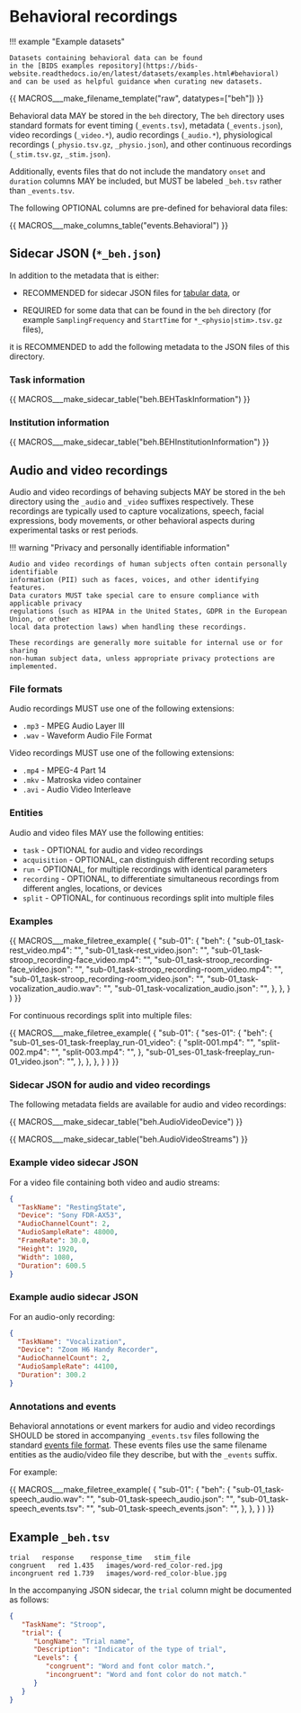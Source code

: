 # Behavioral recordings

!!! example "Example datasets"

    Datasets containing behavioral data can be found
    in the [BIDS examples repository](https://bids-website.readthedocs.io/en/latest/datasets/examples.html#behavioral)
    and can be used as helpful guidance when curating new datasets.

<!--
This block generates a filename templates.
The inputs for this macro can be found in the directory
  src/schema/rules/files/raw
and a guide for using macros can be found at
 https://github.com/bids-standard/bids-specification/blob/master/macros_doc.md
-->
{{ MACROS___make_filename_template("raw", datatypes=["beh"]) }}

Behavioral data MAY be stored in the `beh` directory,
The `beh` directory uses standard formats for event timing (`_events.tsv`),
metadata (`_events.json`), video recordings (`_video.*`), audio recordings (`_audio.*`),
physiological recordings (`_physio.tsv.gz`, `_physio.json`),
and other continuous recordings (`_stim.tsv.gz`, `_stim.json`).

Additionally, events files
that do not include the mandatory `onset` and `duration` columns
MAY be included,
but MUST be labeled `_beh.tsv` rather than `_events.tsv`.

The following OPTIONAL columns are pre-defined for behavioral data files:

<!-- This block generates a columns table.
The definitions of these fields can be found in
  src/schema/rules/tabular_data/*.yaml
and a guide for using macros can be found at
 https://github.com/bids-standard/bids-specification/blob/master/macros_doc.md
-->
{{ MACROS___make_columns_table("events.Behavioral") }}

## Sidecar JSON (`*_beh.json`)

In addition to the metadata that is either:

-   RECOMMENDED for sidecar JSON files for [tabular data](../common-principles.md#tabular-files), or

-   REQUIRED for some data that can be found in the `beh` directory
    (for example `SamplingFrequency` and `StartTime` for `*_<physio|stim>.tsv.gz` files),

it is RECOMMENDED to add the following metadata to the JSON files of this directory.

### Task information

<!-- This block generates a metadata table.
These tables are defined in
  src/schema/rules/sidecars
The definitions of the fields specified in these tables may be found in
  src/schema/objects/metadata.yaml
A guide for using macros can be found at
 https://github.com/bids-standard/bids-specification/blob/master/macros_doc.md
-->

{{ MACROS___make_sidecar_table("beh.BEHTaskInformation") }}

### Institution information

<!-- This block generates a metadata table.
These tables are defined in
  src/schema/rules/sidecars
The definitions of the fields specified in these tables may be found in
  src/schema/objects/metadata.yaml
A guide for using macros can be found at
 https://github.com/bids-standard/bids-specification/blob/master/macros_doc.md
-->
{{ MACROS___make_sidecar_table("beh.BEHInstitutionInformation") }}

## Audio and video recordings

Audio and video recordings of behaving subjects MAY be stored in the `beh` directory
using the `_audio` and `_video` suffixes respectively.
These recordings are typically used to capture vocalizations, speech, facial expressions,
body movements, or other behavioral aspects during experimental tasks or rest periods.

!!! warning "Privacy and personally identifiable information"

    Audio and video recordings of human subjects often contain personally identifiable
    information (PII) such as faces, voices, and other identifying features.
    Data curators MUST take special care to ensure compliance with applicable privacy
    regulations (such as HIPAA in the United States, GDPR in the European Union, or other
    local data protection laws) when handling these recordings.

    These recordings are generally more suitable for internal use or for sharing
    non-human subject data, unless appropriate privacy protections are implemented.

### File formats

Audio recordings MUST use one of the following extensions:

-   `.mp3` - MPEG Audio Layer III
-   `.wav` - Waveform Audio File Format

Video recordings MUST use one of the following extensions:

-   `.mp4` - MPEG-4 Part 14
-   `.mkv` - Matroska video container
-   `.avi` - Audio Video Interleave

### Entities

Audio and video files MAY use the following entities:

-   `task` - OPTIONAL for audio and video recordings
-   `acquisition` - OPTIONAL, can distinguish different recording setups
-   `run` - OPTIONAL, for multiple recordings with identical parameters
-   `recording` - OPTIONAL, to differentiate simultaneous recordings from different angles, locations, or devices
-   `split` - OPTIONAL, for continuous recordings split into multiple files

### Examples

<!-- This block generates a file tree.
A guide for using macros can be found at
 https://github.com/bids-standard/bids-specification/blob/master/macros_doc.md
-->
{{ MACROS___make_filetree_example(
   {
   "sub-01": {
      "beh": {
         "sub-01_task-rest_video.mp4": "",
         "sub-01_task-rest_video.json": "",
         "sub-01_task-stroop_recording-face_video.mp4": "",
         "sub-01_task-stroop_recording-face_video.json": "",
         "sub-01_task-stroop_recording-room_video.mp4": "",
         "sub-01_task-stroop_recording-room_video.json": "",
         "sub-01_task-vocalization_audio.wav": "",
         "sub-01_task-vocalization_audio.json": "",
         },
      },
   }
) }}

For continuous recordings split into multiple files:

<!-- This block generates a file tree.
A guide for using macros can be found at
 https://github.com/bids-standard/bids-specification/blob/master/macros_doc.md
-->
{{ MACROS___make_filetree_example(
   {
   "sub-01": {
      "ses-01": {
         "beh": {
            "sub-01_ses-01_task-freeplay_run-01_video": {
               "split-001.mp4": "",
               "split-002.mp4": "",
               "split-003.mp4": "",
               },
            "sub-01_ses-01_task-freeplay_run-01_video.json": "",
            },
         },
      },
   }
) }}

### Sidecar JSON for audio and video recordings

The following metadata fields are available for audio and video recordings:

<!-- This block generates a metadata table.
These tables are defined in
  src/schema/rules/sidecars
The definitions of the fields specified in these tables may be found in
  src/schema/objects/metadata.yaml
A guide for using macros can be found at
 https://github.com/bids-standard/bids-specification/blob/master/macros_doc.md
-->
{{ MACROS___make_sidecar_table("beh.AudioVideoDevice") }}

{{ MACROS___make_sidecar_table("beh.AudioVideoStreams") }}

### Example video sidecar JSON

For a video file containing both video and audio streams:

```JSON
{
  "TaskName": "RestingState",
  "Device": "Sony FDR-AX53",
  "AudioChannelCount": 2,
  "AudioSampleRate": 48000,
  "FrameRate": 30.0,
  "Height": 1920,
  "Width": 1080,
  "Duration": 600.5
}
```

### Example audio sidecar JSON

For an audio-only recording:

```JSON
{
  "TaskName": "Vocalization",
  "Device": "Zoom H6 Handy Recorder",
  "AudioChannelCount": 2,
  "AudioSampleRate": 44100,
  "Duration": 300.2
}
```

### Annotations and events

Behavioral annotations or event markers for audio and video recordings
SHOULD be stored in accompanying `_events.tsv` files following the standard
[events file format](../modality-agnostic-files/events.md).
These events files use the same filename entities as the audio/video file they describe,
but with the `_events` suffix.

For example:

<!-- This block generates a file tree.
A guide for using macros can be found at
 https://github.com/bids-standard/bids-specification/blob/master/macros_doc.md
-->
{{ MACROS___make_filetree_example(
   {
   "sub-01": {
      "beh": {
         "sub-01_task-speech_audio.wav": "",
         "sub-01_task-speech_audio.json": "",
         "sub-01_task-speech_events.tsv": "",
         "sub-01_task-speech_events.json": "",
         },
      },
   }
) }}

## Example `_beh.tsv`

```tsv
trial	response	response_time	stim_file
congruent	red	1.435	images/word-red_color-red.jpg
incongruent	red	1.739	images/word-red_color-blue.jpg
```

In the accompanying JSON sidecar, the `trial` column might be documented as follows:

```JSON
{
   "TaskName": "Stroop",
   "trial": {
      "LongName": "Trial name",
      "Description": "Indicator of the type of trial",
      "Levels": {
         "congruent": "Word and font color match.",
         "incongruent": "Word and font color do not match."
      }
   }
}
```
